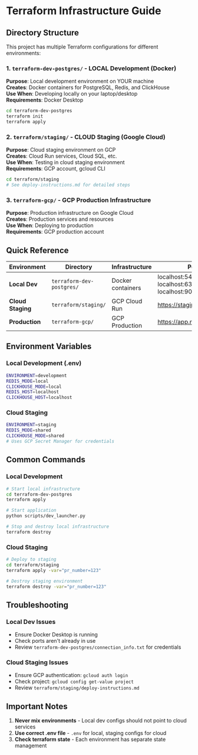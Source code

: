# Terraform Infrastructure Guide

## Directory Structure

This project has multiple Terraform configurations for different environments:

### 1. `terraform-dev-postgres/` - LOCAL Development (Docker)
**Purpose**: Local development environment on YOUR machine  
**Creates**: Docker containers for PostgreSQL, Redis, and ClickHouse  
**Use When**: Developing locally on your laptop/desktop  
**Requirements**: Docker Desktop  

```bash
cd terraform-dev-postgres
terraform init
terraform apply
```

### 2. `terraform/staging/` - CLOUD Staging (Google Cloud)
**Purpose**: Cloud staging environment on GCP  
**Creates**: Cloud Run services, Cloud SQL, etc.  
**Use When**: Testing in cloud staging environment  
**Requirements**: GCP account, gcloud CLI  

```bash
cd terraform/staging
# See deploy-instructions.md for detailed steps
```

### 3. `terraform-gcp/` - GCP Production Infrastructure
**Purpose**: Production infrastructure on Google Cloud  
**Creates**: Production services and resources  
**Use When**: Deploying to production  
**Requirements**: GCP production account  

## Quick Reference

| Environment | Directory | Infrastructure | Port/URL |
|------------|-----------|---------------|----------|
| **Local Dev** | `terraform-dev-postgres/` | Docker containers | localhost:5433 (PG), localhost:6379 (Redis), localhost:9000 (ClickHouse) |
| **Cloud Staging** | `terraform/staging/` | GCP Cloud Run | https://staging.netrasystems.ai |
| **Production** | `terraform-gcp/` | GCP Production | https://app.netrasystems.ai |

## Environment Variables

### Local Development (.env)
```bash
ENVIRONMENT=development
REDIS_MODE=local
CLICKHOUSE_MODE=local
REDIS_HOST=localhost
CLICKHOUSE_HOST=localhost
```

### Cloud Staging
```bash
ENVIRONMENT=staging
REDIS_MODE=shared
CLICKHOUSE_MODE=shared
# Uses GCP Secret Manager for credentials
```

## Common Commands

### Local Development
```bash
# Start local infrastructure
cd terraform-dev-postgres
terraform apply

# Start application
python scripts/dev_launcher.py

# Stop and destroy local infrastructure
terraform destroy
```

### Cloud Staging
```bash
# Deploy to staging
cd terraform/staging
terraform apply -var="pr_number=123"

# Destroy staging environment
terraform destroy -var="pr_number=123"
```

## Troubleshooting

### Local Dev Issues
- Ensure Docker Desktop is running
- Check ports aren't already in use
- Review `terraform-dev-postgres/connection_info.txt` for credentials

### Cloud Staging Issues
- Ensure GCP authentication: `gcloud auth login`
- Check project: `gcloud config get-value project`
- Review `terraform/staging/deploy-instructions.md`

## Important Notes

1. **Never mix environments** - Local dev configs should not point to cloud services
2. **Use correct .env file** - `.env` for local, staging configs for cloud
3. **Check terraform state** - Each environment has separate state management